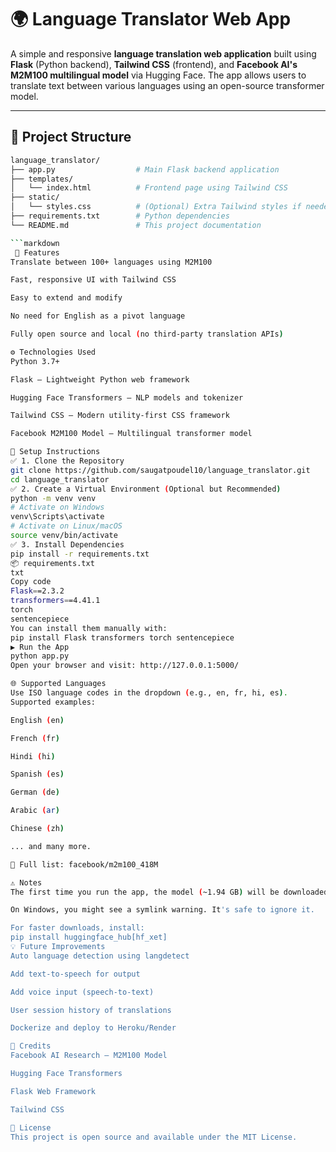 # 🌍 Language Translator Web App

A simple and responsive **language translation web application** built using **Flask** (Python backend), **Tailwind CSS** (frontend), and **Facebook AI's M2M100 multilingual model** via Hugging Face. The app allows users to translate text between various languages using an open-source transformer model.

---

## 📁 Project Structure

```bash
language_translator/
├── app.py                  # Main Flask backend application
├── templates/
│   └── index.html          # Frontend page using Tailwind CSS
├── static/
│   └── styles.css          # (Optional) Extra Tailwind styles if needed
├── requirements.txt        # Python dependencies
└── README.md               # This project documentation

```markdown
 🚀 Features
Translate between 100+ languages using M2M100

Fast, responsive UI with Tailwind CSS

Easy to extend and modify

No need for English as a pivot language

Fully open source and local (no third-party translation APIs)

⚙️ Technologies Used
Python 3.7+

Flask – Lightweight Python web framework

Hugging Face Transformers – NLP models and tokenizer

Tailwind CSS – Modern utility-first CSS framework

Facebook M2M100 Model – Multilingual transformer model

🔧 Setup Instructions
✅ 1. Clone the Repository
git clone https://github.com/saugatpoudel10/language_translator.git
cd language_translator
✅ 2. Create a Virtual Environment (Optional but Recommended)
python -m venv venv
# Activate on Windows
venv\Scripts\activate
# Activate on Linux/macOS
source venv/bin/activate
✅ 3. Install Dependencies
pip install -r requirements.txt
📦 requirements.txt
txt
Copy code
Flask==2.3.2
transformers==4.41.1
torch
sentencepiece
You can install them manually with:
pip install Flask transformers torch sentencepiece
▶️ Run the App
python app.py
Open your browser and visit: http://127.0.0.1:5000/

🌐 Supported Languages
Use ISO language codes in the dropdown (e.g., en, fr, hi, es).
Supported examples:

English (en)

French (fr)

Hindi (hi)

Spanish (es)

German (de)

Arabic (ar)

Chinese (zh)

... and many more.

📄 Full list: facebook/m2m100_418M

⚠️ Notes
The first time you run the app, the model (~1.94 GB) will be downloaded automatically.

On Windows, you might see a symlink warning. It's safe to ignore it.

For faster downloads, install:
pip install huggingface_hub[hf_xet]
💡 Future Improvements
Auto language detection using langdetect

Add text-to-speech for output

Add voice input (speech-to-text)

User session history of translations

Dockerize and deploy to Heroku/Render

🧠 Credits
Facebook AI Research – M2M100 Model

Hugging Face Transformers

Flask Web Framework

Tailwind CSS

📜 License
This project is open source and available under the MIT License.







